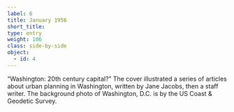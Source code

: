 ```yaml
---
label: 6
title: January 1956
short_title:
type: entry
weight: 106
class: side-by-side
object:
  - id: 4
---
```


“Washington: 20th century capital?” The cover illustrated a series of articles about urban planning in Washington, written by Jane Jacobs, then a staff writer. The background photo of Washington, D.C. is by the US Coast & Geodetic Survey.
